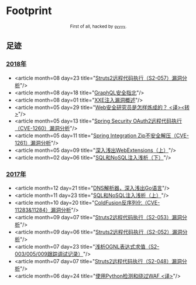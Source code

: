 # Footprint

<p align="center"><sub>First of all, hacked by <a href="https://github.com/gyyyy/"><code>gyyyy</code></a>.</sub></p>

## 足迹

### [2018年](articles/2018/README.md)

- &lt;article month=08 day=23 title="[Struts2远程代码执行（S2-057）漏洞分析](articles/2018/apache-struts2-s2-057-rce.md)"/&gt;
- &lt;article month=08 day=18 title="[GraphQL安全指北](articles/2018/graphql-security-overview.md)"/&gt;
- &lt;article month=08 day=01 title="[XXE注入漏洞概述](articles/2018/xxe-injection-overview.md)"/&gt;
- &lt;article month=05 day=29 title="[Web安全研究员是怎样炼成的？ <译><转>](articles/2018/so-you-want-to-be-a-web-security-researcher.md)"/&gt;
- &lt;article month=05 day=13 title="[Spring Security OAuth2远程代码执行（CVE-1260）漏洞分析](articles/2018/spring-security-oauth2-approval-rce.md)"/&gt;
- &lt;article month=05 day=11 title="[Spring Integration Zip不安全解压（CVE-1261）漏洞分析](articles/2018/spring-integration-zip-unsafe-unzip.md)"/&gt;
- &lt;article month=05 day=09 title="[深入浅出WebExtensions（上）](articles/2018/head-first-webextensions-01.md)"/&gt;
- &lt;article month=02 day=06 title="[SQL和NoSQL注入浅析（下）](articles/2018/sql-vs-nosql-injection-02.md)"/&gt;

### [2017年](articles/2017/README.md)

- &lt;article month=12 day=21 title="[DNS解析器，深入浅出Go语言](articles/2017/head-first-golang-with-dns-parser.md)"/&gt;
- &lt;article month=11 day=23 title="[SQL和NoSQL注入浅析（上）](articles/2017/sql-vs-nosql-injection-01.md)"/&gt;
- &lt;article month=10 day=20 title="[ColdFusion反序列化（CVE-11283&11284）漏洞分析](articles/2017/adobe-coldfusion-apsb17-30-rce.md)"/&gt;
- &lt;article month=09 day=07 title="[Struts2远程代码执行（S2-053）漏洞分析](articles/2017/apache-struts2-s2-053-rce.md)"/&gt;
- &lt;article month=09 day=06 title="[Struts2远程代码执行（S2-052）漏洞分析](articles/2017/apache-struts2-s2-052-rce.md)"/&gt;
- &lt;article month=07 day=23 title="[浅析OGNL表达式求值（S2-003/005/009跟踪调试记录）](articles/2017/about-ognl-expression-evaluation.md)"/&gt;
- &lt;article month=07 day=07 title="[Struts2远程代码执行（S2-048）漏洞分析](articles/2017/apache-struts2-s2-048-rce.md)"/&gt;
- &lt;article month=06 day=24 title="[使用Python检测和绕过WAF <译>](articles/2017/python-detect-and-bypass-web-application-firewall.md)"/&gt;
